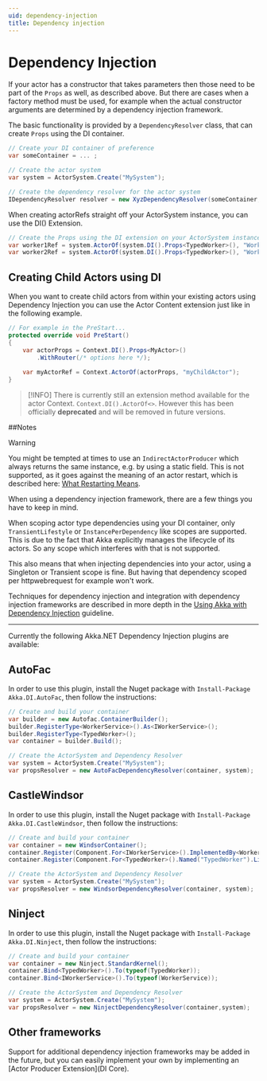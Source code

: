 ```yaml
---
uid: dependency-injection
title: Dependency injection
---
```

# Dependency Injection
If your actor has a constructor that takes parameters then those need
to be part of the `Props` as well, as described above. But there are cases when
a factory method must be used, for example when the actual constructor arguments
are determined by a dependency injection framework.

The basic functionality is provided by a `DependencyResolver` class,
that can create `Props` using the DI container.

```csharp
// Create your DI container of preference
var someContainer = ... ;

// Create the actor system
var system = ActorSystem.Create("MySystem");

// Create the dependency resolver for the actor system
IDependencyResolver resolver = new XyzDependencyResolver(someContainer, system);
```
When creating actorRefs straight off your ActorSystem instance, you can use the DI() Extension.

```csharp
// Create the Props using the DI extension on your ActorSystem instance
var worker1Ref = system.ActorOf(system.DI().Props<TypedWorker>(), "Worker1");
var worker2Ref = system.ActorOf(system.DI().Props<TypedWorker>(), "Worker2");
```

## Creating Child Actors using DI
When you want to create child actors from within your existing actors using
Dependency Injection you can use the Actor Content extension just like in
the following example.

```csharp
// For example in the PreStart...
protected override void PreStart()
{
	var actorProps = Context.DI().Props<MyActor>()
		.WithRouter(/* options here */);
	
	var myActorRef = Context.ActorOf(actorProps, "myChildActor");
}
```

> [!INFO]
> There is currently still an extension method available for the actor Context. `Context.DI().ActorOf<>`. However this has been officially **deprecated** and will be removed in future versions.

##Notes

> [!WARNING]
> You might be tempted at times to use an `IndirectActorProducer`
which always returns the same instance, e.g. by using a static field. This is
not supported, as it goes against the meaning of an actor restart, which is
described here: [What Restarting Means](xref:supervision#what-restarting-means).

When using a dependency injection framework, there are a few things you have
to keep in mind.

When scoping actor type dependencies using your DI container, only
`TransientLifestyle` or `InstancePerDependency` like scopes are supported.
This is due to the fact that Akka explicitly manages the lifecycle of its
actors. So any scope which interferes with that is not supported.

This also means that when injecting dependencies into your actor, using a
Singleton or Transient scope is fine. But having that dependency scoped per
httpwebrequest for example won't work.

Techniques for dependency injection and integration with dependency injection
frameworks are described in more depth in the
[Using Akka with Dependency Injection](http://letitcrash.com/post/55958814293/akka-dependency-injection)
guideline.

----

Currently the following Akka.NET Dependency Injection plugins are available:

## AutoFac

In order to use this plugin, install the Nuget package with
`Install-Package Akka.DI.AutoFac`, then follow the instructions:

```csharp
// Create and build your container
var builder = new Autofac.ContainerBuilder();
builder.RegisterType<WorkerService>().As<IWorkerService>();
builder.RegisterType<TypedWorker>();
var container = builder.Build();

// Create the ActorSystem and Dependency Resolver
var system = ActorSystem.Create("MySystem");
var propsResolver = new AutoFacDependencyResolver(container, system);
```

## CastleWindsor

In order to use this plugin, install the Nuget package with
`Install-Package Akka.DI.CastleWindsor`, then follow the instructions:

```csharp
// Create and build your container
var container = new WindsorContainer();
container.Register(Component.For<IWorkerService>().ImplementedBy<WorkerService>());
container.Register(Component.For<TypedWorker>().Named("TypedWorker").LifestyleTransient());

// Create the ActorSystem and Dependency Resolver
var system = ActorSystem.Create("MySystem");
var propsResolver = new WindsorDependencyResolver(container, system);
```

## Ninject

In order to use this plugin, install the Nuget package with
`Install-Package Akka.DI.Ninject`, then follow the instructions:

```csharp
// Create and build your container
var container = new Ninject.StandardKernel();
container.Bind<TypedWorker>().To(typeof(TypedWorker));
container.Bind<IWorkerService>().To(typeof(WorkerService));

// Create the ActorSystem and Dependency Resolver
var system = ActorSystem.Create("MySystem");
var propsResolver = new NinjectDependencyResolver(container,system);
```

## Other frameworks

Support for additional dependency injection frameworks may be added in the
future, but you can easily implement your own by implementing an
[Actor Producer Extension](DI Core).






